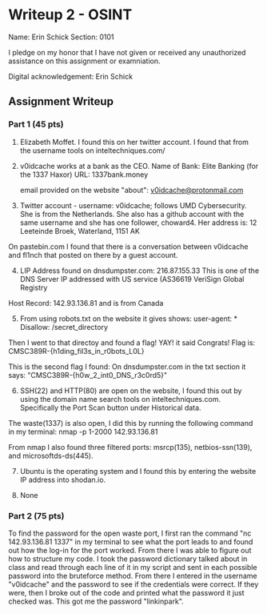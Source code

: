# Writeup 2 - OSINT

Name: Erin Schick
Section: 0101

I pledge on my honor that I have not given or received any unauthorized assistance on this assignment or examniation.

Digital acknowledgement: Erin Schick

## Assignment Writeup

### Part 1 (45 pts)

1. Elizabeth Moffet. I found this on her twitter account. I found that from the username tools on inteltechniques.com/

2. v0idcache works at a bank as the CEO.
	Name of Bank: Elite Banking (for the 1337 Haxor)
	URL: 1337bank.money

	email provided on the website "about": v0idcache@protonmail.com

3. Twitter account - username: v0idcache; follows UMD Cybersecurity. She is from the Netherlands. She also has a github account with the same username and she has one follower, choward4.
Her address is:
12 Leeteinde
Broek, Waterland, 1151 AK

On pastebin.com I found that there is a conversation between v0idcache and fl1nch that posted on there by a guest account.

4. LIP Address found on dnsdumpster.com: 216.87.155.33
This is one of the DNS Server IP addressed with US service (AS36619 VeriSign Global Registry

Host Record: 142.93.136.81 and is from Canada

5. From using robots.txt on the website it gives shows:
user-agent: *
Disallow: /secret_directory

Then I went to that directoy and found a flag! YAY! it said
Congrats! Flag is: CMSC389R-{h1ding_fil3s_in_r0bots_L0L}

This is the second flag I found:
On dnsdumpster.com in the txt section it says: "CMSC389R-{h0w_2_int0_DNS_r3c0rd5}"

6. SSH(22) and HTTP(80) are open on the website, I found this out by using the domain name search tools on inteltechniques.com. Specifically the Port Scan button under Historical data. 

The waste(1337) is also open, I did this by running the following command in my terminal:
nmap -p 1-2000 142.93.136.81

From nmap I also found three filtered ports: msrcp(135), netbios-ssn(139), and microsoftds-ds(445).

7. Ubuntu is the operating system and I found this by entering the website IP address into shodan.io.

8. None

### Part 2 (75 pts)

To find the password for the open waste port, I first ran the command "nc 142.93.136.81 1337" in my terminal to see what the port leads to and found out how the log-in for the port worked. From there I was able to figure out how to structure my code. I took the password dictionary talked about in class and read through each line of it in my script and sent in each possible password into the bruteforce method. From there I entered in the username "v0idcache" and the password to see if the credentials were correct. If they were, then I broke out of the code and printed what the password it just checked was. This got me the password "linkinpark". 

